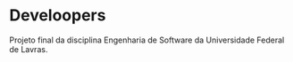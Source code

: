# Develoopers
Projeto final da disciplina Engenharia de Software da Universidade Federal de Lavras.

